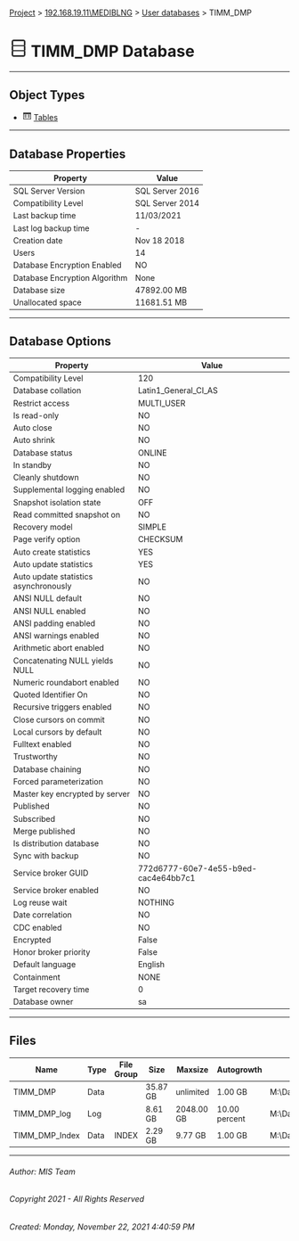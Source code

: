 #### 

[Project](../../../index.md) > [192.168.19.11\\MEDIBLNG](../../index.md) > [User databases](../index.md) > TIMM_DMP

# ![Database](../../../Images/ntDatabase.png) TIMM_DMP Database

---

## <a name="#objecttypes"></a>Object Types

* ![Tables](../../../Images/Table.png) [Tables](Tables/Tables.md)


---

## <a name="#dbproperties"></a>Database Properties

| Property | Value |
|---|---|
| SQL Server Version | SQL Server 2016 |
| Compatibility Level | SQL Server 2014 |
| Last backup time | 11/03/2021 |
| Last log backup time | - |
| Creation date | Nov 18 2018  |
| Users | 14 |
| Database Encryption Enabled | NO |
| Database Encryption Algorithm | None |
| Database size | 47892.00 MB |
| Unallocated space | 11681.51 MB |


---

## <a name="#dboptions"></a>Database Options

| Property | Value |
|---|---|
| Compatibility Level | 120 |
| Database collation | Latin1_General_CI_AS |
| Restrict access | MULTI_USER |
| Is read-only | NO |
| Auto close | NO |
| Auto shrink | NO |
| Database status | ONLINE |
| In standby | NO |
| Cleanly shutdown | NO |
| Supplemental logging enabled | NO |
| Snapshot isolation state | OFF |
| Read committed snapshot on | NO |
| Recovery model | SIMPLE |
| Page verify option | CHECKSUM |
| Auto create statistics | YES |
| Auto update statistics | YES |
| Auto update statistics asynchronously | NO |
| ANSI NULL default | NO |
| ANSI NULL enabled | NO |
| ANSI padding enabled | NO |
| ANSI warnings enabled | NO |
| Arithmetic abort enabled | NO |
| Concatenating NULL yields NULL | NO |
| Numeric roundabort enabled | NO |
| Quoted Identifier On | NO |
| Recursive triggers enabled | NO |
| Close cursors on commit | NO |
| Local cursors by default | NO |
| Fulltext enabled | NO |
| Trustworthy | NO |
| Database chaining | NO |
| Forced parameterization | NO |
| Master key encrypted by server | NO |
| Published | NO |
| Subscribed | NO |
| Merge published | NO |
| Is distribution database | NO |
| Sync with backup | NO |
| Service broker GUID | 772d6777-60e7-4e55-b9ed-cac4e64bb7c1 |
| Service broker enabled | NO |
| Log reuse wait | NOTHING |
| Date correlation | NO |
| CDC enabled | NO |
| Encrypted | False |
| Honor broker priority | False |
| Default language | English |
| Containment | NONE |
| Target recovery time | 0 |
| Database owner | sa |


---

## <a name="#files"></a>Files

| Name | Type | File Group | Size | Maxsize | Autogrowth | File Name |
|---|---|---|---|---|---|---|
| TIMM_DMP | Data |  | 35.87 GB | unlimited | 1.00 GB | M:\\Databases\\TIMM_DMP\\TIMM_DMP.mdf |
| TIMM_DMP_log | Log |  | 8.61 GB | 2048.00 GB | 10.00 percent | M:\\Databases\\TIMM_DMP\\TIMM_DMP_2.ldf |
| TIMM_DMP_Index | Data | INDEX | 2.29 GB | 9.77 GB | 1.00 GB | M:\\Databases\\TIMM_DMP\\TIMM_DMP_1.ndf |


---

###### Author:  MIS Team

###### Copyright 2021 - All Rights Reserved

###### Created: Monday, November 22, 2021 4:40:59 PM

